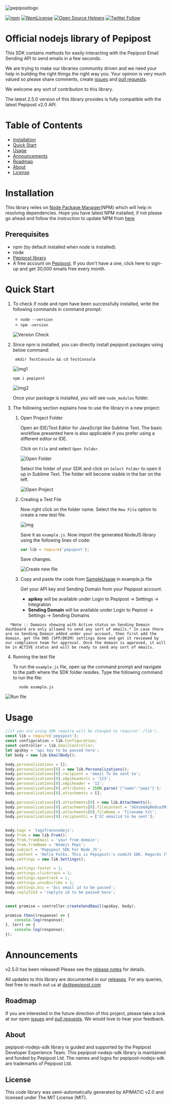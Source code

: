 ![pepipostlogo](https://pepipost.com/assets/img/pepipost-footLogo.png)

[![npm](https://img.shields.io/npm/v/pepipost.svg)](https://www.npmjs.com/package/pepipost)
[![NpmLicense](https://img.shields.io/npm/l/pepipost.svg)](https://www.npmjs.com/package/pepipost)
[![Open Source Helpers](https://www.codetriage.com/pepipost/pepipost-sdk-nodejs/badges/users.svg)](https://www.codetriage.com/pepipost/pepipost-sdk-nodejs)
[![Twitter Follow](https://img.shields.io/twitter/follow/pepi_post.svg?style=social&label=Follow)](https://twitter.com/pepi_post)



# Official nodejs library of Pepipost

This SDK contains methods for easily interacting with the Pepipost Email Sending API to send emails in a few seconds.

We are trying to make our libraries community driven and we need your help in building the right things the right way you. Your opinion is very much valued so please share comments, create [issues](https://github.com/pepipost/pepipost-sdk-nodejs/issues) and [pull requests](https://github.com/pepipost/pepipost-sdk-nodejs/pulls).

We welcome any sort of contribution to this library.

The latest 2.5.0 version of this library provides is fully compatible with the latest Pepipost v2.0 API.

# Table of Contents

 * [Installation](#installation)
 * [Quick Start](#quick-start)
 * [Usage](#usage)
 * [Announcements](#announcements)
 * [Roadmap](#roadmap)
 * [About](#about)
 * [License](#license)

<a name="installation"></a>
# Installation

  This library relies on [Node Package Manager](https://www.npmjs.com/)(NPM) which will help in resolving dependencies. Hope you have latest NPM installed, if not please go ahead and follow the instruction to update NPM from [here](https://docs.npmjs.com/cli/update)
  
## Prerequisites

   * npm (by default installed when node is installed).
   * node 
   * [Pepipost library](https://www.npmjs.com/package/pepipost) 
   * A free account on [Pepipost](https://app.pepipost.com/index.php/signup/registeruser). If you don't have a one, click here to sign-up and get 30,000 emails free every month.
   
<a name="quick-start"></a>
# Quick Start

1. To check if node and npm have been successfully installed, write the following commands in command prompt:

   * `node --version`
   * `npm -version`

   ![Version Check](https://apidocs.io/illustration/nodejs?step=versionCheck&workspaceFolder=Pepipost%20API-Node)


2. Since npm is installed, you can directly install pepipost packages using below command:
   
    ``` mkdir TestConsole && cd TestConsole```
  
    ![img1](http://app1.falconide.com/integration_imgs/node/2.png)
  
    
    ```npm i pepipost ```
    
    ![img2](http://app1.falconide.com/integration_imgs/node/3.png)
    

     Once your package is installed, you will see `node_modules` folder.

3. The following section explains how to use the library in a new project:

   1. Open Project Folder

      Open an IDE/Text Editor for JavaScript like Sublime Text. The basic workflow presented here is also applicable if you prefer using a different editor or IDE.

      Click on `File` and select `Open Folder`.

      ![Open Folder](https://apidocs.io/illustration/nodejs?step=openFolder)

       Select the folder of your SDK and click on `Select Folder` to open it up in Sublime Text. The folder will become visible in the bar on the left.

       ![Open Project](http://app1.falconide.com/integration_imgs/node/6.png)
       

   2. Creating a Test File

      Now right click on the folder name. Select the `New File` option to create a new test file.
      
      ![img](http://app1.falconide.com/integration_imgs/node/8.png)
      
      Save it as `example.js`. Now import the generated NodeJS library using the following lines of code:

      ```js
      var lib = require('pepipost');
      ```
      
      Save changes.

      ![Create new file](http://app1.falconide.com/integration_imgs/node/9.png)


   3. Copy and paste the code from [SampleUsage](#Usage) in example.js file
   
      Get your API key and Sending Domain from your Pepipost account. 
  
      * **apikey** will be available under Login to Pepipost -> Settings -> Integration  
      * **Sending Domain** will be available under Login to Pepiost -> Settings -> Sending Domains 

```
  *Note :: Domains showing with Active status on Sending Domain dashboard are only allowed to send any sort of emails.* In case there are no Sending Domain added under your account, then first add the domain, get the DNS (SPF/DKIM) settings done and get it reviewed by our compliance team for approval. Once the domain is approved, it will be in ACTIVE status and will be ready to send any sort of emails. 
```

   4. Running the test file

      To run the `example.js` file, open up the command prompt and navigate to the path where the SDK folder resides. Type the following command to run the file:

```
      node example.js
```
   ![Run file](http://app1.falconide.com/integration_imgs/node/10.png)


<a name="usage"></a>
# Usage

```javascript
//if you are using SDK require will be changed to require('./lib').
const lib = require('pepipost');
const configuration = lib.Configuration;
const controller = lib.EmailController;
let apiKey = 'api key to be passed here';
let body = new lib.EmailBody();

body.personalizations = [];
body.personalizations[0] = new lib.Personalizations();
body.personalizations[0].recipient = 'email To be sent to';
body.personalizations[0].xApiheaderCc = '123';
body.personalizations[0].xApiheader = '12';
body.personalizations[0].attributes = JSON.parse('{"name":"pepi"}');
body.personalizations[0].attachments = [];

body.personalizations[0].attachments[0] = new lib.Attachments();
body.personalizations[0].attachments[0].fileContent = 'SGVsbG8gRm9sa3MsIFRoaXMgaXMgUGVwaXBvc3QncyBub2RlSlMgU0RL'; //base64encoded value to be passed here
body.personalizations[0].attachments[0].fileName = 'filename.txt';
body.personalizations[0].recipientCc = ['CC emailid to be sent'];


body.tags = 'tagsTransnodejs';
body.from = new lib.From();
body.from.fromEmail = 'your from domain';
body.from.fromName = 'Nodejs Pepi';
body.subject = 'Pepipost SDK For Node JS';
body.content = 'Hello Folks, This is Pepipost\'s nodeJS SDK. Regards [% name %]';
body.settings = new lib.Settings();

body.settings.footer = 1;
body.settings.clicktrack = 1;
body.settings.opentrack = 1;
body.settings.unsubscribe = 1;
body.settings.bcc = 'bcc email id to be passed';
body.replyToId = 'replyto id to be passed here';


const promise = controller.createSendEmail(apiKey, body);

promise.then((response) => {
    console.log(response);
}, (err) => {
    console.log(response);
});
```

<a name="announcements"></a>
# Announcements

v2.5.0 has been released! Please see the [release notes](https://github.com/pepipost/pepipost-sdk-nodejs/releases/tag/v2.5.0) for details.

All updates to this library are documented in our [releases](https://github.com/pepipost/pepipost-sdk-nodejs/releases). For any queries, feel free to reach out us at dx@pepipost.com

<a name="roadmap"></a>
## Roadmap

If you are interested in the future direction of this project, please take a look at our open [issues](https://github.com/pepipost/pepipost-sdk-nodejs/issues) and [pull requests](https://github.com/pepipost/pepipost-sdk-nodejs/pulls). We would love to hear your feedback.

<a name="about"></a>
## About
pepipost-nodejs-sdk library is guided and supported by the Pepipost Developer Experience Team.
This pepipost-nodejs-sdk library is maintained and funded by Pepipost Ltd. The names and logos for pepipost-nodejs-sdk are trademarks of Pepipost Ltd.

<a name="license"></a>
## License
This code library was semi-automatically generated by APIMATIC v2.0 and licensed under The MIT License (MIT).
